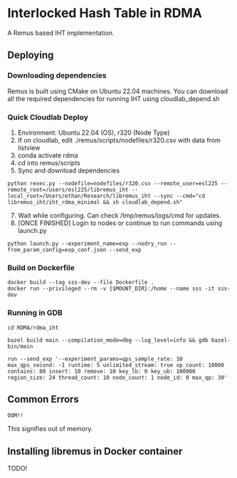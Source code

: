 # Interlocked Hash Table in RDMA

A Remus based IHT implementation.

## Deploying

### Downloading dependencies

Remus is built using CMake on Ubuntu 22.04 machines. You can download all the required dependencies for running IHT using cloudlab_depend.sh

### Quick Cloudlab Deploy

1. Environment: Ubuntu 22.04 (OS), r320 (Node Type)
2. If on cloudlab, edit ./remus/scripts/nodefiles/r320.csv with data from listview
3. conda activate rdma
4. cd into remus/scripts
5. Sync and download dependencies

```{bash}
python rexec.py --nodefile=nodefiles/r320.csv --remote_user=esl225 --remote_root=/users/esl225/libremus_iht --local_root=/Users/ethan/Research/libremus_iht --sync --cmd="cd libremus_iht/iht_rdma_minimal && sh cloudlab_depend.sh"
```

7. Wait while configuring. Can check /tmp/remus/logs/cmd for updates.
8. [ONCE FINISHED] Login to nodes or continue to run commands using launch.py

```{bash}
python launch.py --experiment_name=exp --nodry_run --from_param_config=exp_conf.json --send_exp
```

### Build on Dockerfile

```{bash}
docker build --tag sss-dev --file Dockerfile .
docker run --privileged --rm -v {$MOUNT_DIR}:/home --name sss -it sss-dev
```

### Running in GDB

```{bash}
cd RDMA/rdma_iht
```

```{bash}
bazel build main --compilation_mode=dbg --log_level=info && gdb bazel-bin/main
```

```{bash}
run --send_exp '--experiment_params=qps_sample_rate: 10 max_qps_second: -1 runtime: 5 unlimited_stream: true op_count: 10000 contains: 80 insert: 10 remove: 10 key_lb: 0 key_ub: 100000 region_size: 24 thread_count: 10 node_count: 1 node_id: 0 max_qp: 30' 
```

## Common Errors

```{bash}
OOM!!
```

This signifies out of memory.

## Installing libremus in Docker container

TODO!
